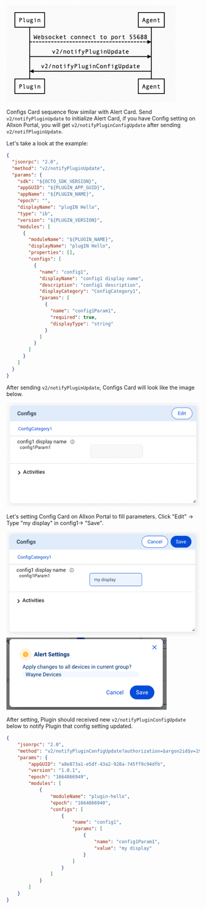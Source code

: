 ![config-sequence](_img/config-sequence.png)

Configs Card sequence flow similar with Alert Card. Send `v2/notifyPluginUpdate` to initialize Alert Card, if you have Config setting on Allxon Portal, you will get `v2/notifyPluginConfigUpdate` after sending `v2/notifPluginUpdate`.

Let's take a look at the example:

```json {17-31}
{
  "jsonrpc": "2.0",
  "method": "v2/notifyPluginUpdate",
  "params": {
    "sdk": "${OCTO_SDK_VERSION}",
    "appGUID": "${PLUGIN_APP_GUID}",
    "appName": "${PLUGIN_NAME}",
    "epoch": "",
    "displayName": "plugIN Hello",
    "type": "ib",
    "version": "${PLUGIN_VERSION}",
    "modules": [
      {
        "moduleName": "${PLUGIN_NAME}",
        "displayName": "plugIN Hello",
        "properties": [],
        "configs": [
          {
            "name": "config1",
            "displayName": "config1 display name",
            "description": "config1 description",
            "displayCategory": "ConfigCategory1",
            "params": [
              {
                "name": "config1Param1",
                "required": true,
                "displayType": "string"
              }
            ]
          }
        ]
      }
    ]
  }
}
```

After sending `v2/notifyPluginUpdate`, Configs Card will look like the image below.

![config-init](_img/config-init.png)

Let's setting Config Card on Allxon Portal to fill parameters. Click "Edit" -> Type "my display" in config1-> "Save".

![config-set-param](_img/config-set-param.png)
![config-set-finished](_img/config-set-finished.png)

After setting, Plugin should received new `v2/notifyPluginConfigUpdate` below to notify Plugin that config setting updated. 

```json
{
    "jsonrpc": "2.0",
    "method": "v2/notifyPluginConfigUpdate?authorization=$argon2id$v=19$m=64,t=16,p=8$KksxWlhPbjRULHA0Yj5WYA$abdF1Vo4573+Uz5I0Xz81A",
    "params": {
        "appGUID": "a8e873a1-e5df-43a2-928a-745ff9c94dfb",
        "version": "1.0.1",
        "epoch": "1664866949",
        "modules": [
            {
                "moduleName": "plugin-hello",
                "epoch": "1664866940",
                "configs": [
                    {
                        "name": "config1",
                        "params": [
                            {
                                "name": "config1Param1",
                                "value": "my display"
                            }
                        ]
                    }
                ]
            }
        ]
    }
}
```